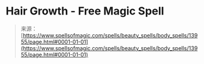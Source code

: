 <!--yml
category: 未分类
date: 2024-06-12 18:52:40
-->

# Hair Growth - Free Magic Spell

> 来源：[https://www.spellsofmagic.com/spells/beauty_spells/body_spells/13955/page.html#0001-01-01](https://www.spellsofmagic.com/spells/beauty_spells/body_spells/13955/page.html#0001-01-01)